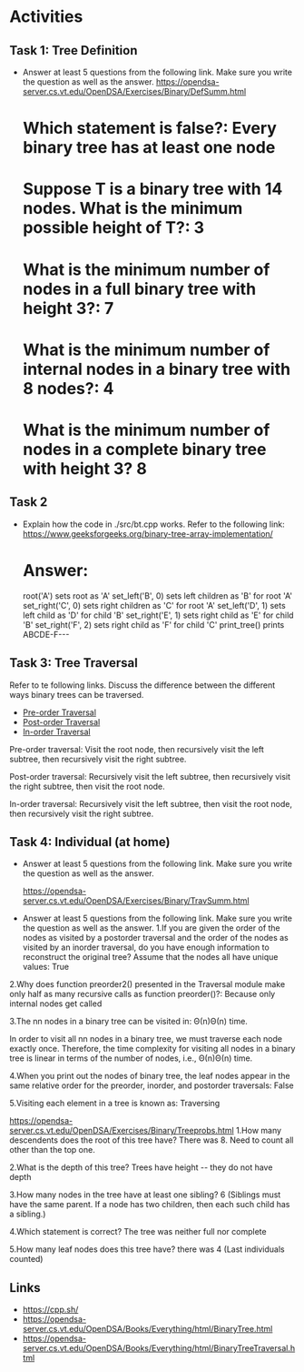 # Activities

## Task 1: Tree Definition

- Answer at least 5 questions from the following link. Make sure you write the question as well as the answer.
  https://opendsa-server.cs.vt.edu/OpenDSA/Exercises/Binary/DefSumm.html
  # Which statement is false?: Every binary tree has at least one node
  # Suppose T is a binary tree with 14 nodes. What is the minimum possible height of T?: 3
  # What is the minimum number of nodes in a full binary tree with height 3?: 7
  # What is the minimum number of internal nodes in a binary tree with 8 nodes?: 4
  # What is the minimum number of nodes in a complete binary tree with height 3? 8

## Task 2

- Explain how the code in ./src/bt.cpp works. Refer to the following link:
  https://www.geeksforgeeks.org/binary-tree-array-implementation/

  # Answer:
  root('A') sets root as 'A'
  set_left('B', 0) sets left children as 'B' for root 'A'
  set_right('C', 0) sets right children as 'C' for root 'A'
  set_left('D', 1) sets left child as 'D' for child 'B'
  set_right('E', 1) sets right child as 'E' for child 'B'
  set_right('F', 2) sets right child as 'F' for child 'C'
  print_tree() prints ABCDE-F---


## Task 3: Tree Traversal

Refer to te following links. Discuss the difference between the different ways binary trees can be traversed.

- [Pre-order Traversal](https://opendsa-server.cs.vt.edu/OpenDSA/AV/Binary/btTravPreorderPRO.html)
- [Post-order Traversal](https://opendsa-server.cs.vt.edu/OpenDSA/AV/Binary/btTravPostorderPRO.html)
- [In-order Traversal](https://opendsa-server.cs.vt.edu/OpenDSA/AV/Binary/btTravInorderPRO.html)

Pre-order traversal: Visit the root node, then recursively visit the left subtree, then recursively visit the right subtree.
          
Post-order traversal: Recursively visit the left subtree, then recursively visit the right subtree, then visit the root node.

In-order traversal: Recursively visit the left subtree, then visit the root node, then recursively visit the right subtree.

## Task 4: Individual (at home)

- Answer at least 5 questions from the following link. Make sure you write the question as well as the answer.

  https://opendsa-server.cs.vt.edu/OpenDSA/Exercises/Binary/TravSumm.html
- Answer at least 5 questions from the following link. Make sure you write the question as well as the answer.
1.If you are given the order of the nodes as visited by a postorder traversal and the order of the nodes as visited by an inorder traversal, do you have enough information to reconstruct the original tree? Assume that the nodes all have unique values: True

2.Why does function preorder2() presented in the Traversal module make only half as many recursive calls as function preorder()?: Because only internal nodes get called

3.The nn nodes in a binary tree can be visited in: Θ(n)Θ(n) time.

In order to visit all nn nodes in a binary tree, we must traverse each node exactly once. Therefore, the time complexity for visiting all nodes in a binary tree is linear in terms of the number of nodes, i.e., Θ(n)Θ(n) time.

4.When you print out the nodes of binary tree, the leaf nodes appear in the same relative order for the preorder, inorder, and postorder traversals: False

5.Visiting each element in a tree is known as: Traversing


https://opendsa-server.cs.vt.edu/OpenDSA/Exercises/Binary/Treeprobs.html
1.How many descendents does the root of this tree have?
  There was 8. Need to count all other than the top one.


2.What is the depth of this tree?
  Trees have height -- they do not have depth

3.How many nodes in the tree have at least one sibling?
  6 (Siblings must have the same parent. If a node has two children, then each such child has a sibling.)


4.Which statement is correct?
  The tree was neither full nor complete

5.How many leaf nodes does this tree have?
  there was 4 (Last individuals counted)


## Links

- https://cpp.sh/
- https://opendsa-server.cs.vt.edu/OpenDSA/Books/Everything/html/BinaryTree.html
- https://opendsa-server.cs.vt.edu/OpenDSA/Books/Everything/html/BinaryTreeTraversal.html
